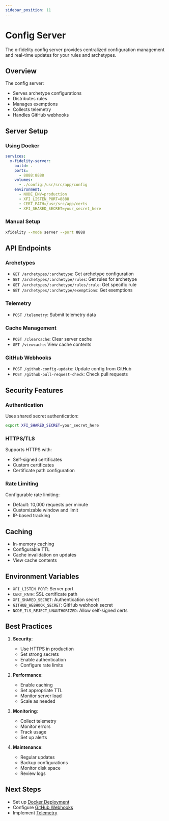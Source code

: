 ```yaml
---
sidebar_position: 11
---
```


# Config Server

The x-fidelity config server provides centralized configuration management and real-time updates for your rules and archetypes.

## Overview

The config server:
- Serves archetype configurations
- Distributes rules
- Manages exemptions
- Collects telemetry
- Handles GitHub webhooks

## Server Setup

### Using Docker

```yaml
services:
  x-fidelity-server:
    build: .
    ports:
      - 8888:8888
    volumes:
      - ./config:/usr/src/app/config
    environment:
      - NODE_ENV=production
      - XFI_LISTEN_PORT=8888
      - CERT_PATH=/usr/src/app/certs
      - XFI_SHARED_SECRET=your_secret_here
```

### Manual Setup

```bash
xfidelity --mode server --port 8888
```

## API Endpoints

### Archetypes

- `GET /archetypes/:archetype`: Get archetype configuration
- `GET /archetypes/:archetype/rules`: Get rules for archetype
- `GET /archetypes/:archetype/rules/:rule`: Get specific rule
- `GET /archetypes/:archetype/exemptions`: Get exemptions

### Telemetry

- `POST /telemetry`: Submit telemetry data

### Cache Management

- `POST /clearcache`: Clear server cache
- `GET /viewcache`: View cache contents

### GitHub Webhooks

- `POST /github-config-update`: Update config from GitHub
- `POST /github-pull-request-check`: Check pull requests

## Security Features

### Authentication

Uses shared secret authentication:
```bash
export XFI_SHARED_SECRET=your_secret_here
```

### HTTPS/TLS

Supports HTTPS with:
- Self-signed certificates
- Custom certificates
- Certificate path configuration

### Rate Limiting

Configurable rate limiting:
- Default: 10,000 requests per minute
- Customizable window and limit
- IP-based tracking

## Caching

- In-memory caching
- Configurable TTL
- Cache invalidation on updates
- View cache contents

## Environment Variables

- `XFI_LISTEN_PORT`: Server port
- `CERT_PATH`: SSL certificate path
- `XFI_SHARED_SECRET`: Authentication secret
- `GITHUB_WEBHOOK_SECRET`: GitHub webhook secret
- `NODE_TLS_REJECT_UNAUTHORIZED`: Allow self-signed certs

## Best Practices

1. **Security**:
   - Use HTTPS in production
   - Set strong secrets
   - Enable authentication
   - Configure rate limits

2. **Performance**:
   - Enable caching
   - Set appropriate TTL
   - Monitor server load
   - Scale as needed

3. **Monitoring**:
   - Collect telemetry
   - Monitor errors
   - Track usage
   - Set up alerts

4. **Maintenance**:
   - Regular updates
   - Backup configurations
   - Monitor disk space
   - Review logs

## Next Steps

- Set up [Docker Deployment](docker-deployment)
- Configure [GitHub Webhooks](github-webhooks)
- Implement [Telemetry](telemetry)
